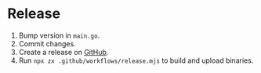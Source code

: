 # Release

1. Bump version in `main.go`.
2. Commit changes.
3. Create a release on [GitHub](https://github.com/antonmedv/walk/releases).
4. Run `npx zx .github/workflows/release.mjs` to build and upload binaries.

